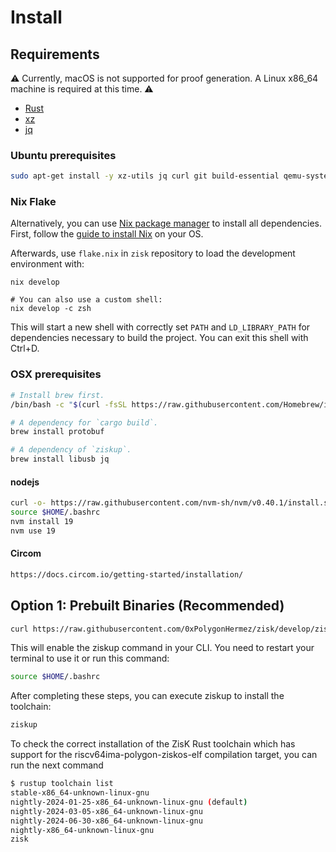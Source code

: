 # Install



## Requirements
⚠️ Currently, macOS is not supported for proof generation. A Linux x86_64 machine is required at this time. ⚠️

* [Rust](https://www.rust-lang.org/tools/install)
* [xz]()
* [jq]()

### Ubuntu prerequisites
```bash
sudo apt-get install -y xz-utils jq curl git build-essential qemu-system libomp-dev libgmp-dev nlohmann-json3-dev protobuf-compiler uuid-dev libgrpc++-dev libsecp256k1-dev libsodium-dev libpqxx-dev nasm
```

### Nix Flake

Alternatively, you can use [Nix package manager](https://github.com/NixOS/nix) to install all dependencies. First, follow the [guide to install Nix](https://determinate.systems/nix/) on your OS.

Afterwards, use `flake.nix` in `zisk` repository to load the development environment with:
```
nix develop

# You can also use a custom shell: 
nix develop -c zsh
```

This will start a new shell with correctly set `PATH` and `LD_LIBRARY_PATH` for dependencies necessary to build the project.
You can exit this shell with Ctrl+D.

### OSX prerequisites
```bash
# Install brew first.
/bin/bash -c "$(curl -fsSL https://raw.githubusercontent.com/Homebrew/install/HEAD/install.sh)"

# A dependency for `cargo build`.
brew install protobuf

# A dependency of `ziskup`.
brew install libusb jq
```

#### nodejs
```bash
curl -o- https://raw.githubusercontent.com/nvm-sh/nvm/v0.40.1/install.sh | bash
source $HOME/.bashrc
nvm install 19
nvm use 19
```

#### Circom
```bash
https://docs.circom.io/getting-started/installation/
```

## Option 1: Prebuilt Binaries (Recommended)


```bash
curl https://raw.githubusercontent.com/0xPolygonHermez/zisk/develop/ziskup/install.sh  | bash
```

This will enable the ziskup command in your CLI. You need to restart your terminal to use it or run this command:

```bash
source $HOME/.bashrc
```

After completing these steps, you can execute ziskup to install the toolchain:

```bash
ziskup
```


To check the correct installation of the ZisK Rust toolchain which has support for the riscv64ima-polygon-ziskos-elf compilation target, you can run the next command
```bash
$ rustup toolchain list
stable-x86_64-unknown-linux-gnu
nightly-2024-01-25-x86_64-unknown-linux-gnu (default)
nightly-2024-03-05-x86_64-unknown-linux-gnu
nightly-2024-06-30-x86_64-unknown-linux-gnu
nightly-x86_64-unknown-linux-gnu
zisk
```
